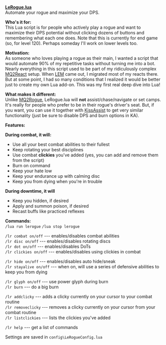 **[LeRogue.lua](https://www.redguides.com/community/resources/lerogue-lua.2676/ "LeRogue.lua")**\
Automate your rogue and maximize your DPS.

**Who's it for:**\
This Lua script is for people who actively play a rogue and want to maximize their DPS potential without clicking dozens of buttons and remembering what each one does. Note that this is currently for end game (so, for level 120). Perhaps someday I'll work on lower levels too.

**Motivation:**\
As someone who loves playing a rogue as their main, I wanted a script that would automate 90% of my repetitive tasks without turning me into a bot. Nearly everything in this script used to be part of my ridiculously complex [MQ2React](https://www.redguides.com/community/resources/mq2react.1599/ "MQ2React") setup. When [LEM](https://www.redguides.com/community/resources/mighty-lua-event-manager.2539/ "(Mighty) Lua Events Manager") came out, I migrated most of my reacts there. But at some point, I had so many conditions that I realized it would be better just to create my own Lua add-on. This was my first real deep dive into Lua!

**What makes it different:**\
Unlike [MQ2Rogue](https://www.redguides.com/community/resources/mq2rogue.1084/ "MQ2Rogue"), LeRogue.lua will **not** assist/chase/navigate or set camps. It's really for people who prefer to be in their rogue's driver's seat. But, if you want, you can use it together with [KissAssist](https://www.redguides.com/wiki/KissAssist "kissassist") to get very similar functionality (just be sure to disable DPS and burn options in KA).

**Features:**

**During combat, it will:**

-   Use all your best combat abilities to their fullest
-   Keep rotating your best disciplines
-   Use combat **clickies** you've added (yes, you can add and remove them from the script)
-   Burn on command
-   Keep your hate low
-   Keep your endurance up with calming disc
-   Keep you from dying when you're in trouble

**During downtime, it will**

-   Keep you hidden, if desired
-   Apply and summon poison, if desired
-   Recast buffs like practiced reflexes

**Commands:**\
`/lua run lerogue`
`/lua stop lerogue`

`/lr combat on/off` --- enables/disables combat abilities\
`/lr disc on/off` --- enables/disables rotating discs\
`/lr dot on/off` --- enables/disables DoTs\
`/lr clickies on/off` --- enables/disables using clickies in combat

`/lr hide on/off` --- enables/disables auto hide/sneak\
`/lr stayalive on/off` --- when on, will use a series of defensive abilities to keep you from dying

`/lr glyph on/off` --- use power glyph during burn\
`/lr burn` --- do a big burn

`/lr addclicky` --- adds a clicky currently on your cursor to your combat routine\
`/lr removeclicky` --- removes a clicky currently on your cursor from your combat routine\
`/lr listclickies` --- lists the clickies you've added

`/lr help` --- get a list of commands

Settings are saved in `config\LeRogueConfig.lua`
